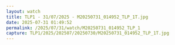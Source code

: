 ```yaml
---
layout: watch
title: TLP1 - 31/07/2025 - M20250731_014952_TLP_1T.jpg
date: 2025-07-31 01:49:52
permalink: /2025/07/31/watch/M20250731_014952_TLP_1
capture: TLP1/2025/202507/20250730/M20250731_014952_TLP_1T.jpg
---
```

